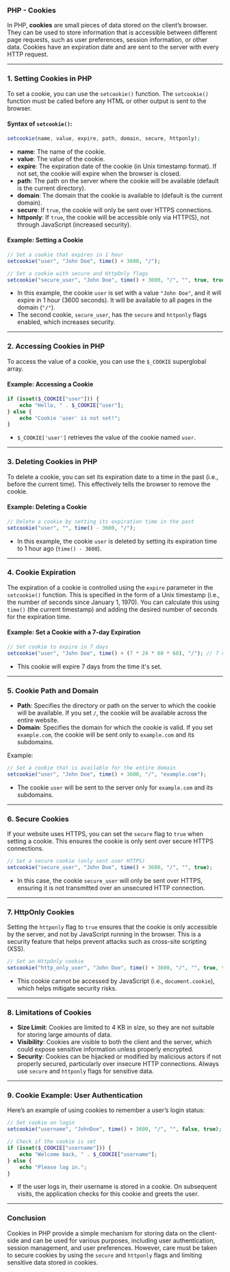 ### PHP - Cookies

In PHP, **cookies** are small pieces of data stored on the client’s browser. They can be used to store information that is accessible between different page requests, such as user preferences, session information, or other data. Cookies have an expiration date and are sent to the server with every HTTP request.

---

### 1. **Setting Cookies in PHP**

To set a cookie, you can use the `setcookie()` function. The `setcookie()` function must be called before any HTML or other output is sent to the browser.

#### Syntax of `setcookie()`:

```php
setcookie(name, value, expire, path, domain, secure, httponly);
```

- **name**: The name of the cookie.
- **value**: The value of the cookie.
- **expire**: The expiration date of the cookie (in Unix timestamp format). If not set, the cookie will expire when the browser is closed.
- **path**: The path on the server where the cookie will be available (default is the current directory).
- **domain**: The domain that the cookie is available to (default is the current domain).
- **secure**: If `true`, the cookie will only be sent over HTTPS connections.
- **httponly**: If `true`, the cookie will be accessible only via HTTP(S), not through JavaScript (increased security).

#### Example: Setting a Cookie

```php
// Set a cookie that expires in 1 hour
setcookie("user", "John Doe", time() + 3600, "/");

// Set a cookie with secure and HttpOnly flags
setcookie("secure_user", "John Doe", time() + 3600, "/", "", true, true);
```

- In this example, the cookie `user` is set with a value `"John Doe"`, and it will expire in 1 hour (3600 seconds). It will be available to all pages in the domain (`"/"`).
- The second cookie, `secure_user`, has the `secure` and `httponly` flags enabled, which increases security.

---

### 2. **Accessing Cookies in PHP**

To access the value of a cookie, you can use the `$_COOKIE` superglobal array.

#### Example: Accessing a Cookie

```php
if (isset($_COOKIE["user"])) {
    echo "Hello, " . $_COOKIE["user"];
} else {
    echo "Cookie 'user' is not set!";
}
```

- `$_COOKIE['user']` retrieves the value of the cookie named `user`.

---

### 3. **Deleting Cookies in PHP**

To delete a cookie, you can set its expiration date to a time in the past (i.e., before the current time). This effectively tells the browser to remove the cookie.

#### Example: Deleting a Cookie

```php
// Delete a cookie by setting its expiration time in the past
setcookie("user", "", time() - 3600, "/");
```

- In this example, the cookie `user` is deleted by setting its expiration time to 1 hour ago (`time() - 3600`).

---

### 4. **Cookie Expiration**

The expiration of a cookie is controlled using the `expire` parameter in the `setcookie()` function. This is specified in the form of a Unix timestamp (i.e., the number of seconds since January 1, 1970). You can calculate this using `time()` (the current timestamp) and adding the desired number of seconds for the expiration time.

#### Example: Set a Cookie with a 7-day Expiration

```php
// Set cookie to expire in 7 days
setcookie("user", "John Doe", time() + (7 * 24 * 60 * 60), "/"); // 7 days
```

- This cookie will expire 7 days from the time it's set.

---

### 5. **Cookie Path and Domain**

- **Path**: Specifies the directory or path on the server to which the cookie will be available. If you set `/`, the cookie will be available across the entire website.
- **Domain**: Specifies the domain for which the cookie is valid. If you set `example.com`, the cookie will be sent only to `example.com` and its subdomains.

Example:

```php
// Set a cookie that is available for the entire domain
setcookie("user", "John Doe", time() + 3600, "/", "example.com");
```

- The cookie `user` will be sent to the server only for `example.com` and its subdomains.

---

### 6. **Secure Cookies**

If your website uses HTTPS, you can set the `secure` flag to `true` when setting a cookie. This ensures the cookie is only sent over secure HTTPS connections.

```php
// Set a secure cookie (only sent over HTTPS)
setcookie("secure_user", "John Doe", time() + 3600, "/", "", true);
```

- In this case, the cookie `secure_user` will only be sent over HTTPS, ensuring it is not transmitted over an unsecured HTTP connection.

---

### 7. **HttpOnly Cookies**

Setting the `httponly` flag to `true` ensures that the cookie is only accessible by the server, and not by JavaScript running in the browser. This is a security feature that helps prevent attacks such as cross-site scripting (XSS).

```php
// Set an HttpOnly cookie
setcookie("http_only_user", "John Doe", time() + 3600, "/", "", true, true);
```

- This cookie cannot be accessed by JavaScript (i.e., `document.cookie`), which helps mitigate security risks.

---

### 8. **Limitations of Cookies**

- **Size Limit**: Cookies are limited to 4 KB in size, so they are not suitable for storing large amounts of data.
- **Visibility**: Cookies are visible to both the client and the server, which could expose sensitive information unless properly encrypted.
- **Security**: Cookies can be hijacked or modified by malicious actors if not properly secured, particularly over insecure HTTP connections. Always use `secure` and `httponly` flags for sensitive data.

---

### 9. **Cookie Example: User Authentication**

Here’s an example of using cookies to remember a user’s login status:

```php
// Set cookie on login
setcookie("username", "JohnDoe", time() + 3600, "/", "", false, true);

// Check if the cookie is set
if (isset($_COOKIE["username"])) {
    echo "Welcome back, " . $_COOKIE["username"];
} else {
    echo "Please log in.";
}
```

- If the user logs in, their username is stored in a cookie. On subsequent visits, the application checks for this cookie and greets the user.

---

### Conclusion

Cookies in PHP provide a simple mechanism for storing data on the client-side and can be used for various purposes, including user authentication, session management, and user preferences. However, care must be taken to secure cookies by using the `secure` and `httponly` flags and limiting sensitive data stored in cookies.
